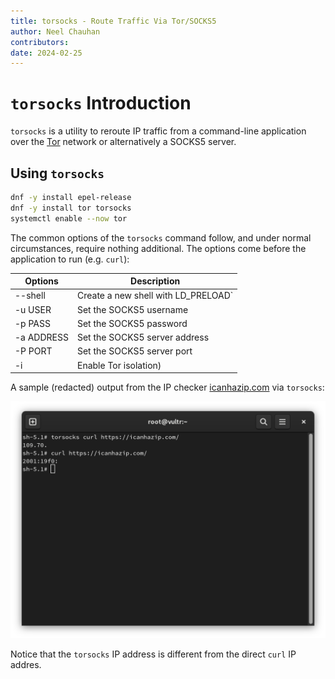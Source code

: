 ```yaml
---
title: torsocks - Route Traffic Via Tor/SOCKS5
author: Neel Chauhan
contributors:
date: 2024-02-25
---
```


# `torsocks` Introduction

`torsocks` is a utility to reroute IP traffic from a command-line application over the [Tor](https://www.torproject.org/) network or alternatively a SOCKS5 server.

## Using `torsocks`

```bash
dnf -y install epel-release
dnf -y install tor torsocks
systemctl enable --now tor
```

The common options of the `torsocks` command follow, and under normal circumstances, require nothing additional. The options come before the application to run (e.g. `curl`):

|Options|Description|
|---|---|
|--shell |Create a new shell with LD\_PRELOAD`|
|-u USER |Set the SOCKS5 username|
|-p PASS |Set the SOCKS5 password|
|-a ADDRESS |Set the SOCKS5 server address|
|-P PORT |Set the SOCKS5 server port|
|-i |Enable Tor isolation)

A sample (redacted) output from the IP checker [icanhazip.com](https://icanhazip.com/) via `torsocks`:

![torsocks output](./images/torsocks.png)

Notice that the `torsocks` IP address is different from the direct `curl` IP addres.
